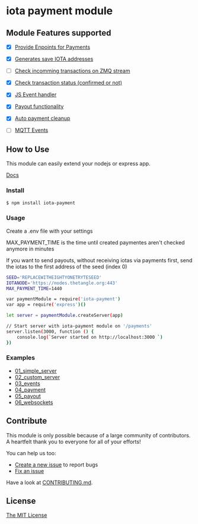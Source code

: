 # iota payment module

## Module Features supported

- [x] [Provide Enpoints for Payments]()
- [x] [Generates save IOTA addresses]()
- [ ] [Check incomming transactions on ZMQ stream](https://github.com/machineeconomy/iota-payment/issues/6)
- [x] [Check transaction status (confirmed or not) ]()
- [x] [JS Event handler]()
- [x] [Payout functionality]()
- [x] [Auto payment cleanup](https://github.com/machineeconomy/iota-payment/issues/18)
- [ ] [MQTT Events](https://github.com/machineeconomy/iota-payment/issues/7)


## How to Use

This module can easily extend your nodejs or express app.

[Docs](./docs)

### Install

```bash
$ npm install iota-payment
```

### Usage

Create a .env file with your settings

MAX_PAYMENT_TIME is the time until created paymentes aren't checked anymore in minutes

If you want to send payouts, without receiving iotas via payments first, send the iotas to the first address of the seed (index 0)

```bash
SEED='REPLACEWITHEIGHTYONETRYTESEED'
IOTANODE='https://nodes.thetangle.org:443'
MAX_PAYMENT_TIME=1440
```

```bash
var paymentModule = require('iota-payment')
var app = require('express')()

let server = paymentModule.createServer(app)

// Start server with iota-payment module on '/payments'
server.listen(3000, function () {
    console.log(`Server started on http://localhost:3000 `)
})
```

### Examples

- [01_simple_server](./examples/01_simple_server.js)
- [02_custom_server](./examples/02_custom_server.js)
- [03_events](./examples/03_events.js)
- [04_payment](./examples/04_payment.js)
- [05_payout](./examples/05_payout.js)
- [06_websockets](./examples/06_websockets.js)

## Contribute

This module is only possible because of a large community of contributors. A heartfelt thank you to everyone for all of your efforts!

You can help us too:

- [Create a new issue](https://github.com/machineeconomy/iota-payment/issues/new) to report bugs
- [Fix an issue](https://github.com/machineeconomy/iota-payment/issues)

Have a look at [CONTRIBUTING.md](https://github.com/solid/node-solid-server/blob/master/CONTRIBUTING.md).

## License

[The MIT License](https://github.com/solid/node-solid-server/blob/master/LICENSE.md)
